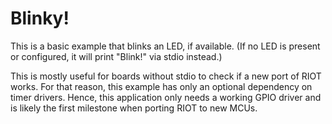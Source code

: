 Blinky!
=======

This is a basic example that blinks an LED, if available. (If no LED is present or configured, it
will print "Blink!" via stdio instead.)

This is mostly useful for boards without stdio to check if a new port of RIOT works. For that
reason, this example has only an optional dependency on timer drivers. Hence, this application only
needs a working GPIO driver and is likely the first milestone when porting RIOT to new MCUs.
